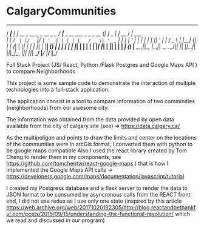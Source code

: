 # CalgaryCommunities
  ____      _                         ____                            _ _         ___        __       
 / ___|__ _| | __ _  __ _ _ __ _   _ / ___|___  _ __ ___  _   _ _ __ (_| |_ _   _|_ _|_ __  / _| ___  
| |   / _` | |/ _` |/ _` | '__| | | | |   / _ \| '_ ` _ \| | | | '_ \| | __| | |  | || '_ \| |_ / _ \ 
| |__| (_| | | (_| | (_| | |  | |_| | |__| (_) | | | | | | |_| | | | | | |_| |_|  | || | | |  _| (_) |
 \____\__,_|_|\__, |\__,_|_|   \__,  \____\___/|_| |_| |_|\__,_|_| |_|_|\__|\__, |___|_| |_|_|  \___/ 
              |___/            |___/                                        |___/                     

Full Stack Project (JS/ React, Python /Flask Postgres and Google Maps API ) to compare Neighborhoods

This project is some sample code to demonstrate the interaction of multiple technologies into a full-stack application.

The application consist in a tool to compare information of two comminities (neighborhoods) from our awesome city.

The information was obtained from the data provided by open data available from the city of calgary site (see) => https://data.calgary.ca/

As the multipoligon and points to draw the limits and center on the locations of the communities were in arcGis format,
I converted them with python to be google maps compatible 
Also I used the react library created by Tom Cheng to render them in my components, see  https://github.com/tomchentw/react-google-maps ) that is how I implemented the Google Maps API calls -> https://developers.google.com/maps/documentation/javascript/tutorial


I created my Postgress database and a flask server to render the data to JSON format to be consumed by asyncronous calls from the REACT front end, I did not use redux as I use only one state (inspired by this article https://web.archive.org/web/20171020192305/http://blog.reactandbethankful.com/posts/2015/09/15/understanding-the-functional-revolution/ which we read and discussed in our program)






